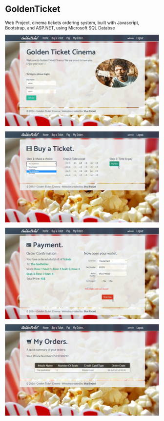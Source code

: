 # GoldenTicket
Web Project, cinema tickets ordering system, built with Javascript, Bootstrap, and ASP.NET, using Microsoft SQL Databse


![Home Page](SCREENSHOTS/1Homepage.jpg)

![Tickets Page](SCREENSHOTS/2Tickets.jpg)

![Payment Page](SCREENSHOTS/3Payment.jpg)

![MyORders Page](SCREENSHOTS/4MyOrders.jpg)
